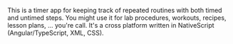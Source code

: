 This is a timer app for keeping track of repeated routines with both timed and untimed steps. You might use it for lab procedures, workouts, recipes, lesson plans, ... you're call. It's a cross platform written in NativeScript (Angular/TypeScript, XML, CSS).
